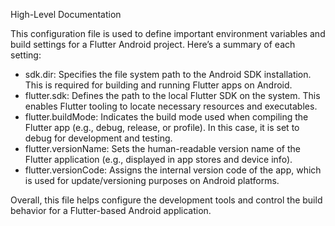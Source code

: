 High-Level Documentation

This configuration file is used to define important environment variables and build settings for a Flutter Android project. Here’s a summary of each setting:

- sdk.dir: Specifies the file system path to the Android SDK installation. This is required for building and running Flutter apps on Android.
- flutter.sdk: Defines the path to the local Flutter SDK on the system. This enables Flutter tooling to locate necessary resources and executables.
- flutter.buildMode: Indicates the build mode used when compiling the Flutter app (e.g., debug, release, or profile). In this case, it is set to debug for development and testing.
- flutter.versionName: Sets the human-readable version name of the Flutter application (e.g., displayed in app stores and device info).
- flutter.versionCode: Assigns the internal version code of the app, which is used for update/versioning purposes on Android platforms.

Overall, this file helps configure the development tools and control the build behavior for a Flutter-based Android application.